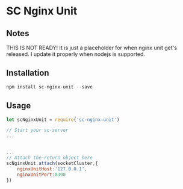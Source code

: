 SC Nginx Unit
====================

## Notes
THIS IS NOT READY! It is just a placeholder for when nginx unit get's released. I update it properly when nodejs is supported.

## Installation
```js
npm install sc-nginx-unit --save
```

## Usage
```js
let scNginxUnit = require('sc-nginx-unit')

// Start your sc-server
...


...
// Attach the return object here
scNginxUnit.attach(socketCluster,{
	nginxUnitHost:'127.0.0.1',
	nginxUnitPort:8300
})
```